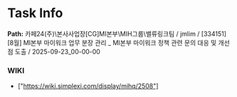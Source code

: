 # Task Info

**Path:** 카페24(주)\본사사업장\[CG]MI본부\MIH그룹\밸류링크팀 / jmlim / [334151] [8월] MI본부 마이워크 업무 분장 관리 _ MI본부 마이워크 정책 관련 문의 대응 및 개선점 도출 / 2025-09-23_00-00-00

### WIKI
- ["https://wiki.simplexi.com/display/mihq/2508"]

